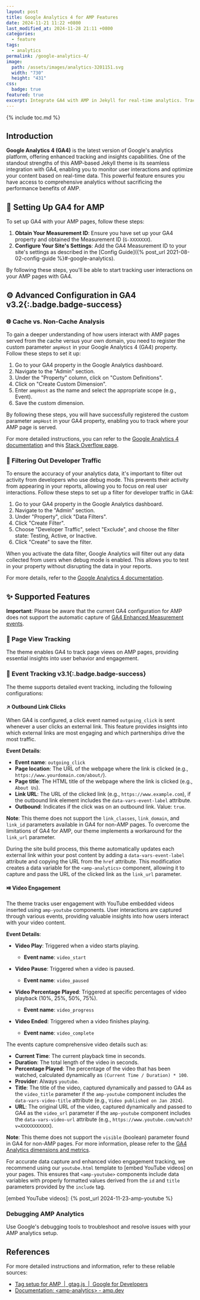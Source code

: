 ```yaml
---
layout: post
title: Google Analytics 4 for AMP Features
date: 2024-11-21 11:22 +0800
last_modified_at: 2024-11-28 21:11 +0800
categories:
  - feature
tags:
  - analytics
permalink: /google-analytics-4/
image:
  path: /assets/images/analytics-3201151.svg
  width: "730"
  height: "431"
css:
  badge: true
featured: true
excerpt: Integrate GA4 with AMP in Jekyll for real-time analytics. Track user interactions, page views, and video engagement seamlessly with enhanced insights.
---
```


{% include toc.md %}

## Introduction

**Google Analytics 4 (GA4)** is the latest version of Google's analytics platform, offering enhanced tracking and insights capabilities. One of the standout strengths of this AMP-based Jekyll theme is its seamless integration with GA4, enabling you to monitor user interactions and optimize your content based on real-time data. This powerful feature ensures you have access to comprehensive analytics without sacrificing the performance benefits of AMP.

## 🔧 Setting Up GA4 for AMP

To set up GA4 with your AMP pages, follow these steps:

1. **Obtain Your Measurement ID**: Ensure you have set up your GA4 property and obtained the Measurement ID (`G-XXXXXXX`).
2. **Configure Your Site's Settings**: Add the GA4 Measurement ID to your site's settings as described in the [Config Guide]({% post_url 2021-08-02-config-guide %}#-google-analytics).

By following these steps, you'll be able to start tracking user interactions on your AMP pages with GA4.

## ⚙️ Advanced Configuration in GA4 <span>v3.2</span>{:.badge.badge-success}

### 🌐 Cache vs. Non-Cache Analysis

To gain a deeper understanding of how users interact with AMP pages served from the cache versus your own domain, you need to register the custom parameter `ampHost` in your Google Analytics 4 (GA4) property. Follow these steps to set it up:

1. Go to your GA4 property in the Google Analytics dashboard.
2. Navigate to the "Admin" section.
3. Under the "Property" column, click on "Custom Definitions".
4. Click on "Create Custom Dimension".
5. Enter `ampHost` as the name and select the appropriate scope (e.g., Event).
6. Save the custom dimension.

By following these steps, you will have successfully registered the custom parameter `ampHost` in your GA4 property, enabling you to track where your AMP page is served.

For more detailed instructions, you can refer to the [Google Analytics 4 documentation](https://support.google.com/analytics/answer/13707678?hl=en) and this [Stack Overflow page](https://stackoverflow.com/questions/76622349/how-is-the-configuration-of-google-analytics-4-with-amp).

### 🚧 Filtering Out Developer Traffic

To ensure the accuracy of your analytics data, it's important to filter out activity from developers who use debug mode. This prevents their activity from appearing in your reports, allowing you to focus on real user interactions. Follow these steps to set up a filter for developer traffic in GA4:

1. Go to your GA4 property in the Google Analytics dashboard.
2. Navigate to the "Admin" section.
3. Under "Property", click "Data Filters".
4. Click "Create Filter".
5. Choose "Developer Traffic", select "Exclude", and choose the filter state: Testing, Active, or Inactive.
6. Click "Create" to save the filter.

When you activate the data filter, Google Analytics will filter out any data collected from users when debug mode is enabled. This allows you to test in your property without disrupting the data in your reports.

For more details, refer to the [Google Analytics 4 documentation](https://support.google.com/analytics/answer/13296662?hl=en).

## ✨ Supported Features

**Important**: Please be aware that the current GA4 configuration for AMP does not support the automatic capture of [GA4 Enhanced Measurement events][GA4 Enhanced measurement events].

[GA4 Enhanced measurement events]: https://support.google.com/analytics/answer/9216061?sjid=7071883456625746694-AP

### 👀 Page View Tracking

The theme enables GA4 to track page views on AMP pages, providing essential insights into user behavior and engagement.

### 🧿 Event Tracking <span>v3.1</span>{:.badge.badge-success}

The theme supports detailed event tracking, including the following configurations:

#### ↗️ Outbound Link Clicks

When GA4 is configured, a click event named `outgoing_click` is sent whenever a user clicks an external link. This feature provides insights into which external links are most engaging and which partnerships drive the most traffic.

**Event Details**:

- **Event name**: `outgoing_click`
- **Page location**: The URL of the webpage where the link is clicked (e.g., `https://www.yourdomain.com/about/`).
- **Page title**: The HTML title of the webpage where the link is clicked (e.g., `About Us`).
- **Link URL**: The URL of the clicked link (e.g., `https://www.example.com`), if the outbound link element includes the `data-vars-event-label` attribute.
- **Outbound**: Indicates if the click was on an outbound link. Value: `true`.

**Note**: This theme does not support the `link_classes`, `link_domain`, and `link_id` parameters available in GA4 for non-AMP pages. To overcome the limitations of GA4 for AMP, our theme implements a workaround for the `link_url` parameter.

During the site build process, this theme automatically updates each external link within your post content by adding a `data-vars-event-label` attribute and copying the URL from the `href` attribute. This modification creates a data variable for the `<amp-analytics>` component, allowing it to capture and pass the URL of the clicked link as the `link_url` parameter.

#### ⏯️ Video Engagement

The theme tracks user engagement with YouTube embedded videos inserted using `amp-youtube` components. User interactions are captured through various events, providing valuable insights into how users interact with your video content.

**Event Details**:

- **Video Play**: Triggered when a video starts playing.
  - **Event name**: `video_start`

- **Video Pause**: Triggered when a video is paused.
  - **Event name**: `video_paused`

- **Video Percentage Played**: Triggered at specific percentages of video playback (10%, 25%, 50%, 75%).
  - **Event name**: `video_progress`

- **Video Ended**: Triggered when a video finishes playing.
  - **Event name**: `video_complete`

The events capture comprehensive video details such as:

- **Current Time**: The current playback time in seconds.
- **Duration**: The total length of the video in seconds.
- **Percentage Played**: The percentage of the video that has been watched, calculated dynamically as `(Current Time / Duration) * 100`.
- **Provider**: Always `youtube`.
- **Title**: The title of the video, captured dynamically and passed to GA4 as the `video_title` parameter if the `amp-youtube` component includes the `data-vars-video-title` attribute (e.g., `Video published on Jan 2024`).
- **URL**: The original URL of the video, captured dynamically and passed to GA4 as the `video_url` parameter if the `amp-youtube` component includes the `data-vars-video-url` attribute (e.g., `https://www.youtube.com/watch?v=XXXXXXXXXXX`).

**Note**: This theme does not support the `visible` (boolean) parameter found in GA4 for non-AMP pages. For more information, please refer to the [GA4 Analytics dimensions and metrics](https://support.google.com/analytics/table/13948007?hl=en#query=visible).

For accurate data capture and enhanced video engagement tracking, we recommend using our `youtube.html` template to [embed YouTube videos] on your pages. This ensures that `<amp-youtube>` components include data variables with properly formatted values derived from the `id` and `title` parameters provided by the `include` tag.

[embed YouTube videos]: {% post_url 2024-11-23-amp-youtube %}

### Debugging AMP Analytics

Use Google's debugging tools to troubleshoot and resolve issues with your AMP analytics setup.

## References

For more detailed instructions and information, refer to these reliable sources:

- [Tag setup for AMP  \|  gtag.js  \|  Google for Developers](https://developers.google.com/tag-platform/gtagjs/amp?technology=gtagjs)
- [Documentation: \<amp-analytics\> - amp.dev](https://amp.dev/documentation/components/amp-analytics)
